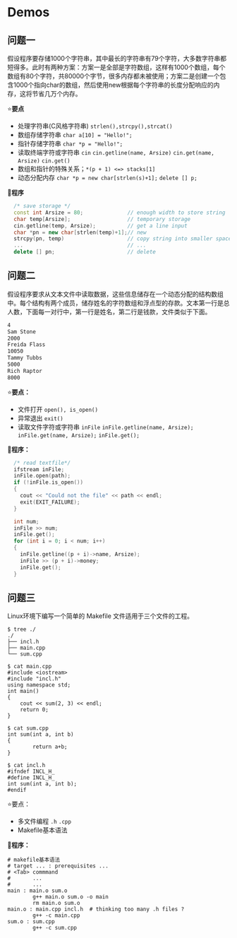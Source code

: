 # Demos

## 问题一

假设程序要存储1000个字符串，其中最长的字符串有79个字符，大多数字符串都短得多。此时有两种方案：方案一是全部是字符数组，这样有1000个数组，每个数组有80个字符，共80000个字节，很多内存都未被使用；方案二是创建一个包含1000个指向char的数组，然后使用new根据每个字符串的长度分配响应的内存，这将节省几万个内存。

⭐**要点**

- 处理字符串(C风格字符串) `strlen(),strcpy(),strcat()`
- 数组存储字符串 `char a[10] = "Hello!";`
- 指针存储字符串 `char *p = "Hello!";`
- 读取终端字符或字符串 `cin` `cin.getline(name, Arsize)`  `cin.get(name, Arsize)`  `cin.get()`
- 数组和指针的特殊关系；`*(p + 1) <=> stacks[1]`
- 动态分配内存 `char *p = new char[strlen(s)+1];` `delete [] p;`

📝**程序**

``` C++
  /* save storage */
  const int Arsize = 80;              // enough width to store string
  char temp[Arsize];                  // temporary storage 
  cin.getline(temp, Arsize);          // get a line input
  char *pn = new char[strlen(temp)+1];// new
  strcpy(pn, temp)                    // copy string into smaller space
  ...                                 // ...
  delete [] pn;                       // delete
```

## 问题二

假设程序要求从文本文件中读取数据，这些信息储存在一个动态分配的结构数组中。每个结构有两个成员，储存姓名的字符数组和浮点型的存款。文本第一行是总人数，下面每一对行中，第一行是姓名，第二行是钱款，文件类似于下面。

``` txt
4
Sam Stone
2000
Freida Flass
10050
Tammy Tubbs
5000
Rich Raptor
8000
```

⭐**要点：**

- 文件打开 `open(), is_open()`
- 异常退出 `exit()`
- 读取文件字符或字符串 `inFile` `inFile.getline(name, Arsize);` `inFile.get(name, Arsize);` `inFile.get();`

📝**程序：**

``` C++
  /* read textfile*/
  ifstream inFile;
  inFile.open(path);
  if (!inFile.is_open())
  {
    cout << "Could not the file" << path << endl;
    exit(EXIT_FAILURE);
  }

  int num;
  inFile >> num;
  inFile.get();
  for (int i = 0; i < num; i++)
  {
    inFile.getline((p + i)->name, Arsize);
    inFile >> (p + i)->money;
    inFile.get();
  }
```

## 问题三

Linux环境下编写一个简单的 Makefile 文件适用于三个文件的工程。

``` Shell
$ tree ./ 
./
├── incl.h
├── main.cpp
└── sum.cpp

$ cat main.cpp
#include <iostream>
#include "incl.h"
using namespace std;
int main()
{
    cout << sum(2, 3) << endl;
    return 0;
}

$ cat sum.cpp
int sum(int a, int b)
{
        return a+b;
}

$ cat incl.h
#ifndef INCL_H_
#define INCL_H_
int sum(int a, int b);
#endif
```

⭐要点：

- 多文件编程 `.h` `.cpp`
- Makefile基本语法

📝**程序：**

```shell
# makefile基本语法
# target ... : prerequisites ...
# <Tab> commmand
#       ...
#       ...
main : main.o sum.o
        g++ main.o sum.o -o main
        rm main.o sum.o
main.o : main.cpp incl.h  # thinking too many .h files ?
        g++ -c main.cpp
sum.o : sum.cpp
        g++ -c sum.cpp
```
